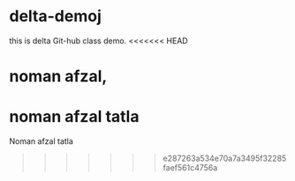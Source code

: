 # delta-demoj
this is delta Git-hub  class demo.
<<<<<<< HEAD
# noman afzal,
 noman afzal tatla
=======
Noman afzal
tatla
>>>>>>> e287263a534e70a7a3495f32285faef561c4756a

